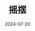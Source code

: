 ---
title: '摇摆'
date: '2024-07-20'
price: '73.0'
theaters: ['德信影城杭州之翼店']
seat: ['9-14']
remark: ['西川美和影展']
---